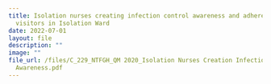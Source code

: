 ```yaml
---
title: Isolation nurses creating infection control awareness and adherence among
  visitors in Isolation Ward
date: 2022-07-01
layout: file
description: ""
image: ""
file_url: /files/C_229_NTFGH_QM 2020_Isolation Nurses Creation Infection Control
  Awareness.pdf
---
```

